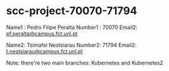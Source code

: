# scc-project-70070-71794
Name1 : Pedro Filipe Peralta
Number1 : 70070
Email2: pf.peralta@campus.fct.unl.pt

Name2: Tsimafei Nestsiarau
Number2: 71794
Email2: t.nestsiarau@campus.fct.unl.pt

Note: there're two main branches: Kubernetes and Kubernetes2
